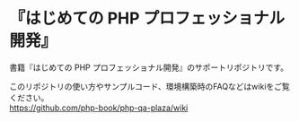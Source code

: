 # 『はじめての PHP プロフェッショナル開発』
書籍『はじめての PHP プロフェッショナル開発』のサポートリポジトリです。

このリポジトリの使い方やサンプルコード、環境構築時のFAQなどはwikiをご覧ください。  
https://github.com/php-book/php-qa-plaza/wiki
